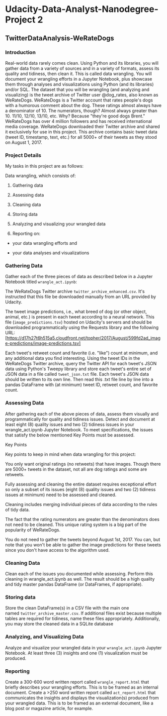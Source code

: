 # Udacity-Data-Analyst-Nanodegree-Project 2

## TwitterDataAnalysis-WeRateDogs

### Introduction

Real-world data rarely comes clean. Using Python and its libraries, you will gather data from a variety of sources and in a variety of formats, assess its quality and tidiness, then clean it. This is called data wrangling. You will document your wrangling efforts in a Jupyter Notebook, plus showcase them through analyses and visualizations using Python (and its libraries) and/or SQL. The dataset that you will be wrangling (and analyzing and visualizing) is the tweet archive of Twitter user @dog_rates, also known as WeRateDogs. WeRateDogs is a Twitter account that rates people's dogs with a humorous comment about the dog. These ratings almost always have a denominator of 10. The numerators, though? Almost always greater than 10. 11/10, 12/10, 13/10, etc. Why? Because "they're good dogs Brent." WeRateDogs has over 4 million followers and has received international media coverage. WeRateDogs downloaded their Twitter archive and shared it exclusively for use in this project. This archive contains basic tweet data (tweet ID, timestamp, text, etc.) for all 5000+ of their tweets as they stood on August 1, 2017.

### Project Details

My tasks in this project are as follows:

Data wrangling, which consists of:

1. Gathering data

2. Assessing data

3. Cleaning data

4. Storing data

5. Analyzing and visualizing your wrangled data

6. Reporting on:

- your data wrangling efforts and

- your data analyses and visualizations

### Gathering Data

Gather each of the three pieces of data as described below in a Jupyter Notebook titled `wrangle_act.ipynb`:

The WeRateDogs Twitter archive `twitter_archive_enhanced.csv`. It's instructed that this file be downloaded manually from an URL provided by Udacity.

The tweet image predictions, i.e., what breed of dog (or other object, animal, etc.) is present in each tweet according to a neural network. This file (`image_predictions.tsv`) hosted on Udacity's servers and should be downloaded programmatically using the Requests library and the following URL: [https://d17h27t6h515a5.cloudfront.net/topher/2017/August/599fd2ad_image-predictions/image-predictions.tsv]

Each tweet's retweet count and favorite (i.e. "like") count at minimum, and any additional data you find interesting. Using the tweet IDs in the WeRateDogs Twitter archive, query the Twitter API for each tweet's JSON data using Python's Tweepy library and store each tweet's entire set of JSON data in a file called `tweet_json.txt` file. Each tweet's JSON data should be written to its own line. Then read this .txt file line by line into a pandas DataFrame with (at minimum) tweet ID, retweet count, and favorite count.

### Assessing Data

After gathering each of the above pieces of data, assess them visually and programmatically for quality and tidiness issues. Detect and document at least eight (8) quality issues and two (2) tidiness issues in your wrangle_act.ipynb Jupyter Notebook. To meet specifications, the issues that satisfy the below mentioned Key Points must be assessed.

Key Points

Key points to keep in mind when data wrangling for this project:

You only want original ratings (no retweets) that have images. Though there are 5000+ tweets in the dataset, not all are dog ratings and some are retweets.

Fully assessing and cleaning the entire dataset requires exceptional effort so only a subset of its issues (eight (8) quality issues and two (2) tidiness issues at minimum) need to be assessed and cleaned.

Cleaning includes merging individual pieces of data according to the rules of tidy data.

The fact that the rating numerators are greater than the denominators does not need to be cleaned. This unique rating system is a big part of the popularity of WeRateDogs.

You do not need to gather the tweets beyond August 1st, 2017. You can, but note that you won't be able to gather the image predictions for these tweets since you don't have access to the algorithm used.

### Cleaning Data

Clean each of the issues you documented while assessing. Perform this cleaning in wrangle_act.ipynb as well. The result should be a high quality and tidy master pandas DataFrame (or DataFrames, if appropriate).

### Storing data

Store the clean DataFrame(s) in a CSV file with the main one named `twitter_archive_master.csv`. If additional files exist because multiple tables are required for tidiness, name these files appropriately. Additionally, you may store the cleaned data in a SQLite database

### Analyzing, and Visualizing Data

Analyze and visualize your wrangled data in your `wrangle_act.ipynb` Jupyter Notebook. At least three (3) insights and one (1) visualization must be produced.

### Reporting

Create a 300-600 word written report called `wrangle_report.html` that briefly describes your wrangling efforts. This is to be framed as an internal document. Create a >250 word written report called `act_report.html` that communicates the insights and displays the visualization(s) produced from your wrangled data. This is to be framed as an external document, like a blog post or magazine article, for example.



